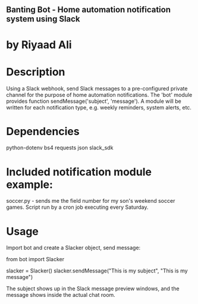 ## Banting Bot - Home automation notification system using Slack
# by Riyaad Ali

# Description

Using a Slack webhook, send Slack messages to a pre-configured private channel for the purpose of home automation notifications. The 'bot' module provides function sendMessage('subject', 'message'). A module will be written for each notification type, e.g. weekly reminders, system alerts, etc.

# Dependencies

python-dotenv
bs4
requests
json
slack_sdk

# Included notification module example:

soccer.py - sends me the field number for my son's weekend soccer games. Script run by a cron job executing every Saturday.

# Usage

Import bot and create a Slacker object, send message:

from bot import Slacker

slacker = Slacker()
slacker.sendMessage("This is my subject", "This is my message")

The subject shows up in the Slack message preview windows, and the message shows inside the actual chat room.


